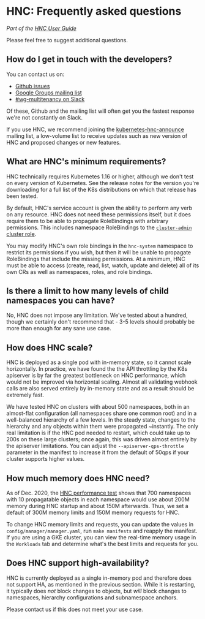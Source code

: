 # HNC: Frequently asked questions
_Part of the [HNC User Guide](README.md)_

Please feel free to suggest additional questions.

## How do I get in touch with the developers?

You can contact us on:

* [Github issues](https://github.com/kubernetes-sigs/hierarchical-namespaces/issues)
* [Google Groups mailing list](https://groups.google.com/g/kubernetes-wg-multitenancy)
* [#wg-multitenancy on Slack](https://kubernetes.slack.com/messages/wg-multitenancy)

Of these, Github and the mailing list will often get you the fastest response
we're not constantly on Slack.

If you use HNC, we recommend joining the
[kubernetes-hnc-announce](https://groups.google.com/g/kubernetes-hnc-announce)
mailing list, a low-volume list to receive updates such as new version of HNC
and proposed changes or new features.

## What are HNC's minimum requirements?

HNC technically requires Kubernetes 1.16 or higher, although we don't test on
every version of Kubernetes. See the release notes for the version you're
downloading for a full list of the K8s distributions on which that release has
been tested.

By default, HNC's service account is given the ability to perform any verb on
any resource. HNC does not need these permissions itself, but it does require
them to be able to propagate RoleBindings with arbitrary permissions. This
includes namespace RoleBindings to the [`cluster-admin` cluster
role](https://kubernetes.io/docs/reference/access-authn-authz/rbac/#user-facing-roles).

You may modify HNC's own role bindings in the `hnc-system` namespace to restrict
its permissions if you wish, but then it will be unable to propagate
RoleBindings that include the missing permissions. At a minimum, HNC must be
able to access (create, read, list, watch, update and delete) all of its own CRs
as well as namespaces, roles, and role bindings.

## Is there a limit to how many levels of child namespaces you can have?

No, HNC does not impose any limitation. We've tested about a hundred, though we
certainly don't recommend that - 3-5 levels should probably be more than enough
for any sane use case.

## How does HNC scale?

HNC is deployed as a single pod with in-memory state, so it cannot scale
horizontally. In practice, we have found the the API throttling by the K8s
apiserver is by far the greatest bottleneck on HNC performance, which would not
be improved via horizontal scaling. Almost all validating webhook calls are also
served entirely by in-memory state and as a result should be extremely fast.

We have tested HNC on clusters with about 500 namespaces, both in an almost-flat
configuration (all namespaces share one common root) and in a well-balanced
hierarchy of a few levels. In the steady state, changes to the hierarchy and any
objects within them were propagated ~instantly. The only real limitation is if
the HNC pod needed to restart, which could take up to 200s on these large
clusters; once again, this was driven almost entirely by the apiserver
limitations. You can adjust the `--apiserver-qps-throttle` parameter in the
manifest to increase it from the default of 50qps if your cluster supports
higher values.

## How much memory does HNC need?

As of Dec. 2020, the [HNC performance test](../../scripts/performance/README.md)
shows that 700 namespaces with 10 propagatable objects in each namespace would
use about 200M memory during HNC startup and about 150M afterwards. Thus, we set
a default of 300M memory limits and 150M memory requests for HNC.

To change HNC memory limits and requests, you can update the values in
`config/manager/manager.yaml`, run `make manifests` and reapply the manifest. If
you are using a GKE cluster, you can view the real-time memory usage in the
`Workloads` tab and determine what's the best limits and requests for you.

## Does HNC support high-availability?

HNC is currently deployed as a single in-memory pod and therefore does not
support HA, as mentioned in the previous section. While it is restarting, it
typically does _not_ block changes to objects, but _will_ block changes to
namespaces, hierarchy configurations and subnamespace anchors.

Please contact us if this does not meet your use case.
